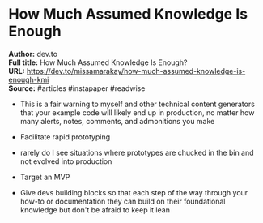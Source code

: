 # How Much Assumed Knowledge Is Enough

**Author:** dev.to  
**Full title:** How Much Assumed Knowledge Is Enough?  
**URL:** https://dev.to/missamarakay/how-much-assumed-knowledge-is-enough-kmi  
**Source:** #articles #instapaper #readwise

- This is a fair warning to myself and other technical content generators that your example code will likely end up in production, no matter how many alerts, notes, comments, and admonitions you make 
   
- Facilitate rapid prototyping 
   
- rarely do I see situations where prototypes are chucked in the bin and not evolved into production 
   
- Target an MVP 
   
- Give devs building blocks so that each step of the way through your how-to or documentation they can build on their foundational knowledge but don't be afraid to keep it lean 
   
